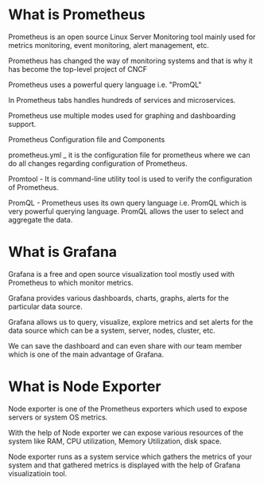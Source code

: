# What is Prometheus 

Prometheus is an open source Linux Server Monitoring tool mainly used for metrics monitoring, event monitoring, alert management, etc.

Prometheus has changed the way of monitoring systems and that is why it has become the top-level project of CNCF

Prometheus uses a powerful query language i.e. "PromQL"

In Prometheus tabs handles hundreds of services and microservices.

Prometheus use multiple modes used for graphing and dashboarding support.

Prometheus Configuration file and Components 

prometheus.yml _ it is the configuration file for prometheus where we can do all changes regarding configuration of Prometheus.

Promtool - It is command-line utility tool is used to verify the configuration of Prometheus.

PromQL - Prometheus uses its own query language i.e. PromQL which is very powerful querying language.
PromQL allows the user to select and aggregate the data.

# What is Grafana 

Grafana is a free and open source visualization tool mostly used with Prometheus to which monitor metrics.

Grafana provides various dashboards, charts, graphs, alerts for the particular data source.

Grafana allows us to query, visualize, explore metrics and set alerts for the data source which can be a system, server, nodes, cluster, etc.

We can save the dashboard and can even share with our team member which is one of the main advantage of Grafana.

# What is Node Exporter 

Node exporter is one of the Prometheus exporters which used to expose servers or system OS metrics.

With the help of Node exporter we can expose various resources of the system like RAM, CPU utilization, Memory Utilization, disk space.

Node exporter runs as a system service which gathers the metrics of your system and that gathered metrics is displayed with the help of Grafana visualizatioin tool.
